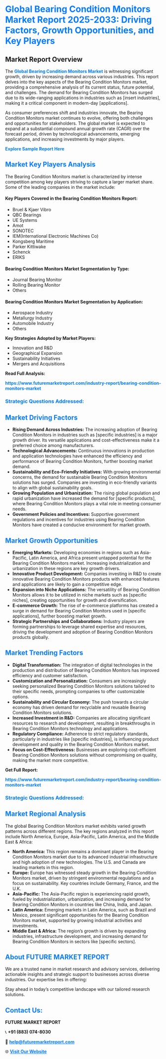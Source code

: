 <h1 style="color: #007BFF;">Global Bearing Condition Monitors Market Report 2025-2033: Driving Factors, Growth Opportunities, and Key Players</h1>

<section id="overview">
<h2>Market Report Overview</h2>
<p>The <a href="https://www.futuremarketreport.com/industry-report/bearing-condition-monitors-market" style="color: #007BFF; text-decoration: none;"><strong>Global Bearing Condition Monitors Market</strong></a> is witnessing significant growth, driven by increasing demand across various industries. This report delves into the key aspects of the Bearing Condition Monitors market, providing a comprehensive analysis of its current status, future potential, and challenges. The demand for Bearing Condition Monitors has surged due to its wide-ranging applications in industries such as [insert industries], making it a critical component in modern-day [applications].</p>
<p>As consumer preferences shift and industries innovate, the Bearing Condition Monitors market continues to evolve, offering both challenges and opportunities for stakeholders. The global market is expected to expand at a substantial compound annual growth rate (CAGR) over the forecast period, driven by technological advancements, emerging applications, and increasing investments by major players.</p>
</section>

<section id="overview">
<p><a href="https://www.futuremarketreport.com/request-sample/reportId=29072" style="color: #007BFF; text-decoration: none;"><strong>Explore Sample Report Here</strong></a></p>
</section>

<section id="key-players">
<h2 style="color: #007BFF;">Market Key Players Analysis</h2>
<p>The Bearing Condition Monitors market is characterized by intense competition among key players striving to capture a larger market share. Some of the leading companies in the market include:</p>
<h4>Key Players Covered in the Bearing Condition Monitors Report:</h4>
<ul><li>Bruel &amp; Kjaer Vibro</li><li>QBC Bearings</li><li>UE Systems</li><li>Amot</li><li>SONOTEC</li><li>IEM(International Electronic Machines Co)</li><li>Kongsberg Maritime</li><li>Parker Kittiwake</li><li>Schenck</li><li>ERIKS</li></ul>
<h4>Bearing Condition Monitors Market Segmentation by Type:</h4>
<ul><li>Journal Bearing Monitor</li><li>Rolling Bearing Monitor</li><li>Others</li></ul>

<h4>Bearing Condition Monitors Market Segmentation by Application:</h4>
<ul><li>Aerospace Industry</li><li>Metallurgy Industry</li><li>Automobile Industry</li><li>Others</li></ul>
<p><strong>Key Strategies Adopted by Market Players:</strong></p>
<ul>
<li>Innovation and R&D</li>
<li>Geographical Expansion</li>
<li>Sustainability Initiatives</li>
<li>Mergers and Acquisitions</li>
</ul>
</section>

<section>
<p><strong>Read Full Analysis: </strong></p><a href="https://www.futuremarketreport.com/industry-report/bearing-condition-monitors-market" style="color: #007BFF; text-decoration: none;"><strong>https://www.futuremarketreport.com/industry-report/bearing-condition-monitors-market</strong></a>
<h3 style="color: #007BFF;">Strategic Questions Addressed:</h3>
</section>

<section id="driving-factors">
<h2 style="color: #007BFF;">Market Driving Factors</h2>
<ul>
<li><strong>Rising Demand Across Industries:</strong> The increasing adoption of Bearing Condition Monitors in industries such as [specific industries] is a major growth driver. Its versatile applications and cost-effectiveness make it a preferred choice among manufacturers.</li>
<li><strong>Technological Advancements:</strong> Continuous innovations in production and application technologies have enhanced the efficiency and performance of Bearing Condition Monitors, further boosting market demand.</li>
<li><strong>Sustainability and Eco-Friendly Initiatives:</strong> With growing environmental concerns, the demand for sustainable Bearing Condition Monitors solutions has surged. Companies are investing in eco-friendly variants to align with global sustainability goals.</li>
<li><strong>Growing Population and Urbanization:</strong> The rising global population and rapid urbanization have increased the demand for [specific products], where Bearing Condition Monitors plays a vital role in meeting consumer needs.</li>
<li><strong>Government Policies and Incentives:</strong> Supportive government regulations and incentives for industries using Bearing Condition Monitors have created a conducive environment for market growth.</li>
</ul>
</section>

<section id="growth-opportunities">
<h2 style="color: #007BFF;">Market Growth Opportunities</h2>
<ul>
<li><strong>Emerging Markets:</strong> Developing economies in regions such as Asia-Pacific, Latin America, and Africa present untapped potential for the Bearing Condition Monitors market. Increasing industrialization and urbanization in these regions are key growth drivers.</li>
<li><strong>Innovative Product Development:</strong> Companies investing in R&D to create innovative Bearing Condition Monitors products with enhanced features and applications are likely to gain a competitive edge.</li>
<li><strong>Expansion into Niche Applications:</strong> The versatility of Bearing Condition Monitors allows it to be utilized in niche markets such as [specific niches], creating opportunities for growth and diversification.</li>
<li><strong>E-commerce Growth:</strong> The rise of e-commerce platforms has created a surge in demand for Bearing Condition Monitors used in [specific applications], further boosting market growth.</li>
<li><strong>Strategic Partnerships and Collaborations:</strong> Industry players are forming partnerships to leverage shared expertise and resources, driving the development and adoption of Bearing Condition Monitors products globally.</li>
</ul>
</section>

<section id="trending-factors">
<h2 style="color: #007BFF;">Market Trending Factors</h2>
<ul>
<li><strong>Digital Transformation:</strong> The integration of digital technologies in the production and distribution of Bearing Condition Monitors has improved efficiency and customer satisfaction.</li>
<li><strong>Customization and Personalization:</strong> Consumers are increasingly seeking personalized Bearing Condition Monitors solutions tailored to their specific needs, prompting companies to offer customizable options.</li>
<li><strong>Sustainability and Circular Economy:</strong> The push towards a circular economy has driven demand for recyclable and reusable Bearing Condition Monitors solutions.</li>
<li><strong>Increased Investment in R&D:</strong> Companies are allocating significant resources to research and development, resulting in breakthroughs in Bearing Condition Monitors technology and applications.</li>
<li><strong>Regulatory Compliance:</strong> Adherence to strict regulatory standards, particularly in industries like [specific industries], is influencing product development and quality in the Bearing Condition Monitors market.</li>
<li><strong>Focus on Cost-Effectiveness:</strong> Businesses are exploring cost-efficient Bearing Condition Monitors solutions without compromising on quality, making the market more competitive.</li>
</ul>
</section>

<section>
<p><strong>Get Full Report: </strong></p><a href="https://www.futuremarketreport.com/industry-report/bearing-condition-monitors-market" style="color: #007BFF; text-decoration: none;"><strong>https://www.futuremarketreport.com/industry-report/bearing-condition-monitors-market</strong></a>
<h3 style="color: #007BFF;">Strategic Questions Addressed:</h3>
</section>


<section id="regional-analysis">
<h2 style="color: #007BFF;">Market Regional Analysis</h2>
<p>The global Bearing Condition Monitors market exhibits varied growth patterns across different regions. The key regions analyzed in this report include North America, Europe, Asia-Pacific, Latin America, and the Middle East & Africa:</p>
<ul>
<li><strong>North America:</strong> This region remains a dominant player in the Bearing Condition Monitors market due to its advanced industrial infrastructure and high adoption of new technologies. The U.S. and Canada are leading markets in this region.</li>
<li><strong>Europe:</strong> Europe has witnessed steady growth in the Bearing Condition Monitors market, driven by stringent environmental regulations and a focus on sustainability. Key countries include Germany, France, and the U.K.</li>
<li><strong>Asia-Pacific:</strong> The Asia-Pacific region is experiencing rapid growth, fueled by industrialization, urbanization, and increasing demand for Bearing Condition Monitors in countries like China, India, and Japan.</li>
<li><strong>Latin America:</strong> Emerging markets in Latin America, such as Brazil and Mexico, present significant opportunities for the Bearing Condition Monitors market, supported by growing industrial activities and investments.</li>
<li><strong>Middle East & Africa:</strong> The region’s growth is driven by expanding industries, infrastructure development, and increasing demand for Bearing Condition Monitors in sectors like [specific sectors].</li>
</ul>
</section>

<footer>
<h2 style="color: #007BFF;">About FUTURE MARKET REPORT</h2>
<p>We are a trusted name in market research and advisory services, delivering actionable insights and strategic support to businesses across diverse industries. Our expertise lies in offering:</p>

<p>Stay ahead in today’s competitive landscape with our tailored research solutions.</p>

<h2 style="color: #007BFF;">Contact Us:</h2>
<p><strong>FUTURE MARKET REPORT</strong></p>
<p>📞 <strong>+91 (883) 074-8030</strong></p>
<p>📧 <strong><a href="mailto:help@futuremarketreport.com" style="color: #007BFF;">help@futuremarketreport.com</a></strong></p>
<p>🌐 <strong><a href="https://www.futuremarketreport.com/" style="color: #007BFF;">Visit Our Website</a></strong></p>
</footer>